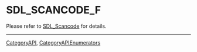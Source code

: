 # SDL_SCANCODE_F

Please refer to [SDL_Scancode](SDL_Scancode) for details.

----
[CategoryAPI](CategoryAPI), [CategoryAPIEnumerators](CategoryAPIEnumerators)

